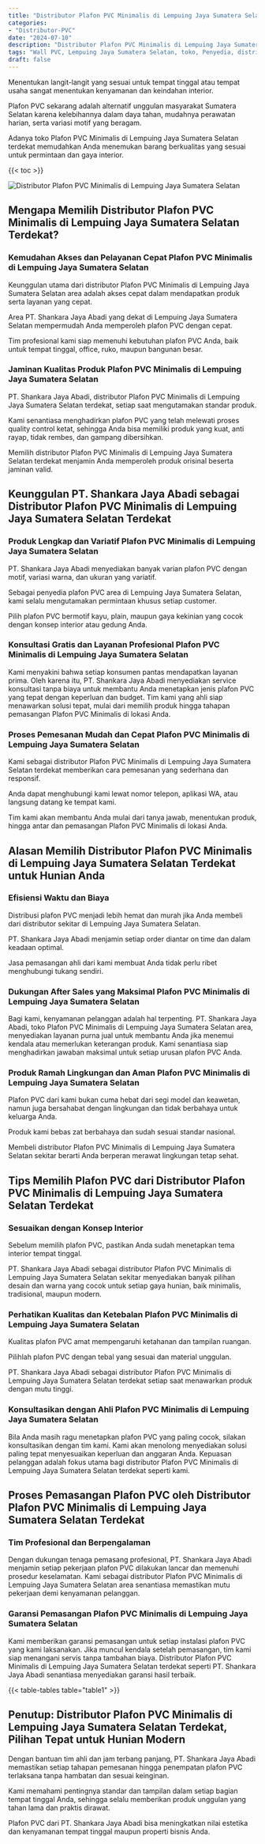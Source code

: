 ```yaml
---
title: "Distributor Plafon PVC Minimalis di Lempuing Jaya Sumatera Selatan"
categories: 
- "Distributor-PVC"
date: "2024-07-10"
description: "Distributor Plafon PVC Minimalis di Lempuing Jaya Sumatera Selatan bagi hunian, kantor, serta gerai. Material terbaik, beragam motif, variasi warna menarik, beserta layanan penempatan ditangani oleh teknisi ahli serta jaminan resmi!|Jasa distribusi Plafon PVC Minimalis di Lempuing Jaya Sumatera Selatan untuk keperluan hunian, perkantoran, atau toko, beserta panel terbaik dan pemasangan oleh tim profesional dan jaminan resmi.|Alternatif Plafon PVC Minimalis di Lempuing Jaya Sumatera Selatan yang andal bagi tempat tinggal, kantor, dan toko, dengan produk berkualitas dan pemasangan ditangani oleh teknisi ahli dan jaminan resmi.|Penyediaan Plafon PVC Minimalis di Lempuing Jaya Sumatera Selatan untuk hunian, perkantoran, serta ritel, dengan material berkualitas dan pemasangan dikerjakan oleh tim berpengalaman, lengkap dengan jaminan resmi.}"
tags: "Wall PVC, Lempuing Jaya Sumatera Selatan, toko, Penyedia, distributor"
draft: false
---
```


Menentukan langit-langit yang sesuai untuk tempat tinggal atau tempat usaha sangat menentukan kenyamanan dan keindahan interior.

Plafon PVC sekarang adalah alternatif unggulan masyarakat Sumatera Selatan karena kelebihannya dalam daya tahan, mudahnya perawatan harian, serta variasi motif yang beragam.

Adanya toko Plafon PVC Minimalis di Lempuing Jaya Sumatera Selatan terdekat memudahkan Anda menemukan barang berkualitas yang sesuai untuk permintaan dan gaya interior.

{{< toc >}}

![Distributor Plafon PVC Minimalis di Lempuing Jaya Sumatera Selatan](/images/Distributor-PVC/Distributor-Plafon-PVC-Minimalis-di-Lempuing-Jaya-Sumatera-Selatan.png)


## Mengapa Memilih Distributor Plafon PVC Minimalis di Lempuing Jaya Sumatera Selatan Terdekat?

### Kemudahan Akses dan Pelayanan Cepat Plafon PVC Minimalis di Lempuing Jaya Sumatera Selatan

Keunggulan utama dari distributor Plafon PVC Minimalis di Lempuing Jaya Sumatera Selatan area adalah akses cepat dalam mendapatkan produk serta layanan yang cepat.

Area PT. Shankara Jaya Abadi yang dekat di Lempuing Jaya Sumatera Selatan mempermudah Anda memperoleh plafon PVC dengan cepat.

Tim profesional kami siap memenuhi kebutuhan plafon PVC Anda, baik untuk tempat tinggal, office, ruko, maupun bangunan besar.

### Jaminan Kualitas Produk Plafon PVC Minimalis di Lempuing Jaya Sumatera Selatan

PT. Shankara Jaya Abadi, distributor Plafon PVC Minimalis di Lempuing Jaya Sumatera Selatan terdekat, setiap saat mengutamakan standar produk.

Kami senantiasa menghadirkan plafon PVC yang telah melewati proses quality control ketat, sehingga Anda bisa memiliki produk yang kuat, anti rayap, tidak rembes, dan gampang dibersihkan.

Memilih distributor Plafon PVC Minimalis di Lempuing Jaya Sumatera Selatan terdekat menjamin Anda memperoleh produk orisinal beserta jaminan valid.

## Keunggulan PT. Shankara Jaya Abadi sebagai Distributor Plafon PVC Minimalis di Lempuing Jaya Sumatera Selatan Terdekat

### Produk Lengkap dan Variatif Plafon PVC Minimalis di Lempuing Jaya Sumatera Selatan

PT. Shankara Jaya Abadi menyediakan banyak varian plafon PVC dengan motif, variasi warna, dan ukuran yang variatif.

Sebagai penyedia plafon PVC area di Lempuing Jaya Sumatera Selatan, kami selalu mengutamakan permintaan khusus setiap customer.

Pilih plafon PVC bermotif kayu, plain, maupun gaya kekinian yang cocok dengan konsep interior atau gedung Anda.

### Konsultasi Gratis dan Layanan Profesional Plafon PVC Minimalis di Lempuing Jaya Sumatera Selatan

Kami menyakini bahwa setiap konsumen pantas mendapatkan layanan prima. Oleh karena itu, PT. Shankara Jaya Abadi menyediakan service konsultasi tanpa biaya untuk membantu Anda menetapkan jenis plafon PVC yang tepat dengan keperluan dan budget. Tim kami yang ahli siap menawarkan solusi tepat, mulai dari memilih produk hingga tahapan pemasangan Plafon PVC Minimalis di lokasi Anda.

### Proses Pemesanan Mudah dan Cepat Plafon PVC Minimalis di Lempuing Jaya Sumatera Selatan

Kami sebagai distributor Plafon PVC Minimalis di Lempuing Jaya Sumatera Selatan terdekat memberikan cara pemesanan yang sederhana dan responsif.

Anda dapat menghubungi kami lewat nomor telepon, aplikasi WA, atau langsung datang ke tempat kami.

Tim kami akan membantu Anda mulai dari tanya jawab, menentukan produk, hingga antar dan pemasangan Plafon PVC Minimalis di lokasi Anda.

## Alasan Memilih Distributor Plafon PVC Minimalis di Lempuing Jaya Sumatera Selatan Terdekat untuk Hunian Anda

### Efisiensi Waktu dan Biaya

Distribusi plafon PVC menjadi lebih hemat dan murah jika Anda membeli dari distributor sekitar di Lempuing Jaya Sumatera Selatan.

PT. Shankara Jaya Abadi menjamin setiap order diantar on time dan dalam keadaan optimal.

Jasa pemasangan ahli dari kami membuat Anda tidak perlu ribet menghubungi tukang sendiri.

### Dukungan After Sales yang Maksimal Plafon PVC Minimalis di Lempuing Jaya Sumatera Selatan

Bagi kami, kenyamanan pelanggan adalah hal terpenting. PT. Shankara Jaya Abadi, toko Plafon PVC Minimalis di Lempuing Jaya Sumatera Selatan area, menyediakan layanan purna jual untuk membantu Anda jika menemui kendala atau memerlukan keterangan produk. Kami senantiasa siap menghadirkan jawaban maksimal untuk setiap urusan plafon PVC Anda.

### Produk Ramah Lingkungan dan Aman Plafon PVC Minimalis di Lempuing Jaya Sumatera Selatan

Plafon PVC dari kami bukan cuma hebat dari segi model dan keawetan, namun juga bersahabat dengan lingkungan dan tidak berbahaya untuk keluarga Anda.

Produk kami bebas zat berbahaya dan sudah sesuai standar nasional.

Membeli distributor Plafon PVC Minimalis di Lempuing Jaya Sumatera Selatan sekitar berarti Anda berperan merawat lingkungan tetap sehat.

## Tips Memilih Plafon PVC dari Distributor Plafon PVC Minimalis di Lempuing Jaya Sumatera Selatan Terdekat

### Sesuaikan dengan Konsep Interior

Sebelum memilih plafon PVC, pastikan Anda sudah menetapkan tema interior tempat tinggal.

PT. Shankara Jaya Abadi sebagai distributor Plafon PVC Minimalis di Lempuing Jaya Sumatera Selatan sekitar menyediakan banyak pilihan desain dan warna yang cocok untuk setiap gaya hunian, baik minimalis, tradisional, maupun modern.

### Perhatikan Kualitas dan Ketebalan Plafon PVC Minimalis di Lempuing Jaya Sumatera Selatan

Kualitas plafon PVC amat mempengaruhi ketahanan dan tampilan ruangan.

Pilihlah plafon PVC dengan tebal yang sesuai dan material unggulan.

PT. Shankara Jaya Abadi sebagai distributor Plafon PVC Minimalis di Lempuing Jaya Sumatera Selatan terdekat setiap saat menawarkan produk dengan mutu tinggi.

### Konsultasikan dengan Ahli Plafon PVC Minimalis di Lempuing Jaya Sumatera Selatan

Bila Anda masih ragu menetapkan plafon PVC yang paling cocok, silakan konsultasikan dengan tim kami. Kami akan menolong menyediakan solusi paling tepat menyesuaikan keperluan dan anggaran Anda. Kepuasan pelanggan adalah fokus utama bagi distributor Plafon PVC Minimalis di Lempuing Jaya Sumatera Selatan terdekat seperti kami.

## Proses Pemasangan Plafon PVC oleh Distributor Plafon PVC Minimalis di Lempuing Jaya Sumatera Selatan Terdekat

### Tim Profesional dan Berpengalaman

Dengan dukungan tenaga pemasang profesional, PT. Shankara Jaya Abadi menjamin setiap pekerjaan plafon PVC dilakukan lancar dan memenuhi prosedur keselamatan. Kami sebagai distributor Plafon PVC Minimalis di Lempuing Jaya Sumatera Selatan area senantiasa memastikan mutu pekerjaan demi kenyamanan pelanggan.

### Garansi Pemasangan Plafon PVC Minimalis di Lempuing Jaya Sumatera Selatan

Kami memberikan garansi pemasangan untuk setiap instalasi plafon PVC yang kami laksanakan. Jika muncul kendala setelah pemasangan, tim kami siap menangani servis tanpa tambahan biaya. Distributor Plafon PVC Minimalis di Lempuing Jaya Sumatera Selatan terdekat seperti PT. Shankara Jaya Abadi senantiasa menyediakan garansi hasil terbaik.

{{< table-tables table="table1" >}}

## Penutup: Distributor Plafon PVC Minimalis di Lempuing Jaya Sumatera Selatan Terdekat, Pilihan Tepat untuk Hunian Modern

Dengan bantuan tim ahli dan jam terbang panjang, PT. Shankara Jaya Abadi memastikan setiap tahapan pemesanan hingga penempatan plafon PVC terlaksana tanpa hambatan dan sesuai keinginan.

Kami memahami pentingnya standar dan tampilan dalam setiap bagian tempat tinggal Anda, sehingga selalu memberikan produk unggulan yang tahan lama dan praktis dirawat.

Plafon PVC dari PT. Shankara Jaya Abadi bisa meningkatkan nilai estetika dan kenyamanan tempat tinggal maupun properti bisnis Anda.
